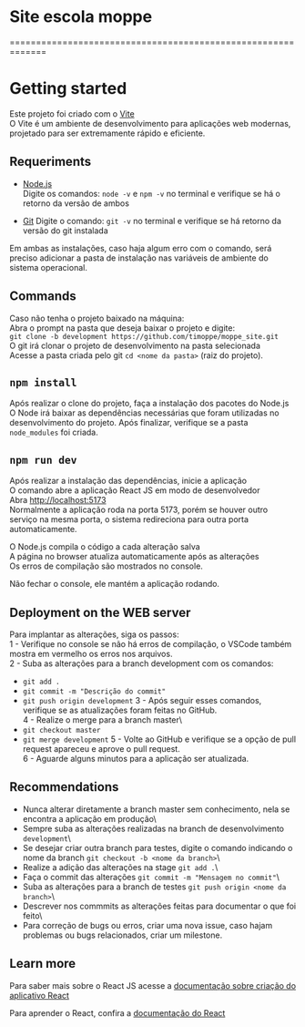 # Site escola moppe
=============================================================
# Getting started

Este projeto foi criado com o [Vite](https://vitejs.dev/) \
O Vite é um ambiente de desenvolvimento para aplicações web modernas, projetado para ser extremamente rápido e eficiente.

## Requeriments

- [Node.js](https://nodejs.org/en) \
Digite os comandos: `node -v` e `npm -v` no terminal e verifique se há o retorno da versão de ambos

- [Git](https://github.com/git-for-windows/git/releases/download/v2.42.0.windows.2/Git-2.42.0.2-64-bit.exe)
Digite o comando: `git -v` no terminal e verifique se há retorno da versão do git instalada

Em ambas as instalações, caso haja algum erro com o comando, será preciso adicionar a pasta de instalação nas variáveis de ambiente do sistema operacional.

## Commands

Caso não tenha o projeto baixado na máquina: \
Abra o prompt na pasta que deseja baixar o projeto e digite:\
`git clone -b development https://github.com/timoppe/moppe_site.git`\
O git irá clonar o projeto de desenvolvimento na pasta selecionada\
Acesse a pasta criada pelo git `cd <nome da pasta>` (raiz do projeto).

## `npm install`

Após realizar o clone do projeto, faça a instalação dos pacotes do Node.js\
O Node irá baixar as dependências necessárias que foram utilizadas no desenvolvimento do projeto.
Após finalizar, verifique se a pasta `node_modules` foi criada.

## `npm run dev`

Após realizar a instalação das dependências, inicie a aplicação\
O comando abre a aplicação React JS em modo de desenvolvedor\
Abra [http://localhost:5173](http://localhost:5173)\
Normalmente a aplicação roda na porta 5173, porém se houver outro serviço na mesma porta, o sistema redireciona para outra porta automaticamente.

O Node.js compila o código a cada alteração salva\
A página no browser atualiza automaticamente após as alterações\
Os erros de compilação são mostrados no console.

Não fechar o console, ele mantém a aplicação rodando.

## Deployment on the WEB server

Para implantar as alterações, siga os passos: \
1 - Verifique no console se não há erros de compilação, o VSCode também mostra em vermelho os erros nos arquivos.\
2 - Suba as alterações para a branch development com os comandos:
- `git add .`
- `git commit -m "Descrição do commit"`
- `git push origin development`
3 - Após seguir esses comandos, verifique se as atualizações foram feitas no GitHub.\
4 - Realize o merge para a branch master\
- `git checkout master`
- `git merge development`
5 - Volte ao GitHub e verifique se a opção de pull request apareceu e aprove o pull request.\
6 - Aguarde alguns minutos para a aplicação ser atualizada.

## Recommendations

- Nunca alterar diretamente a branch master sem conhecimento, nela se encontra a aplicação em produção\
- Sempre suba as alterações realizadas na branch de desenvolvimento `development`\
- Se desejar criar outra branch para testes, digite o comando indicando o nome da branch `git checkout -b <nome da branch>`\
- Realize a adição das alterações na stage `git add .`\
- Faça o commit das alterações `git commit -m "Mensagem no commit"`\
- Suba as alterações para a branch de testes `git push origin <nome da branch>`\
- Descrever nos commmits as alterações feitas para documentar o que foi feito\
- Para correção de bugs ou erros, criar uma nova issue, caso hajam problemas ou bugs relacionados, criar um milestone.

## Learn more

Para saber mais sobre o React JS acesse a [documentação sobre criação do aplicativo React](https://facebook.github.io/create-react-app/docs/getting-started)

Para aprender o React, confira a [documentação do React](https://reactjs.org/)
